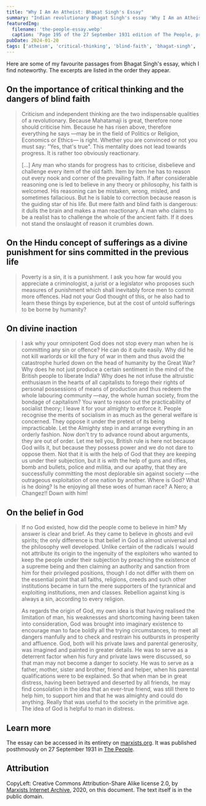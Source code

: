 ```yaml
---
title: "Why I Am An Atheist: Bhagat Singh's Essay"
summary: "Indian revolutionary Bhagat Singh's essay 'Why I Am an Atheist', written at 23 from jail, challenges blind faith and advocates for reason and critical thinking."
featuredImg:
  filename: 'the-people-essay.webp'
  caption: 'Page 195 of the 27 September 1931 edition of The People, provided by Prof. Chaman Lal to marxists.org.'
pubDate: 2024-01-20
tags: ['atheism', 'critical-thinking', 'blind-faith', 'bhagat-singh', 'india']
---
```


Here are some of my favourite passages from Bhagat Singh's essay, which I find noteworthy. The excerpts are listed in the order they appear.

## On the importance of critical thinking and the dangers of blind faith

> Criticism and independent thinking are the two indispensable qualities of a revolutionary. Because Mahatamaji is great, therefore none should criticise him. Because he has risen above, therefore everything he says —may be in the field of Politics or Religion, Economics or Ethics— is right. Whether you are convinced or not you must say: "Yes, that's true". This mentality does not lead towards progress. It is rather too obviously reactionary.
>
> […] Any man who stands for progress has to criticise, disbelieve and challenge every item of the old faith. Item by item he has to reason out every nook and corner of the prevailing faith. If after considerable reasoning one is led to believe in any theory or philosophy, his faith is welcomed. His reasoning can be mistaken, wrong, misled, and sometimes fallacious. But he is liable to correction because reason is the guiding star of his life. But mere faith and blind faith is dangerous: it dulls the brain and makes a man reactionary. A man who claims to be a realist has to challenge the whole of the ancient faith. If it does not stand the onslaught of reason it crumbles down.

## On the Hindu concept of sufferings as a divine punishment for sins committed in the previous life

> Poverty is a sin, it is a punishment. I ask you how far would you appreciate a criminologist, a jurist or a legislator who proposes such measures of punishment which shall inevitably force men to commit more offences. Had not your God thought of this, or he also had to learn these things by experience, but at the cost of untold sufferings to be borne by humanity?

## On divine inaction

> I ask why your omnipotent God does not stop every man when he is committing any sin or offence? He can do it quite easily. Why did he not kill warlords or kill the fury of war in them and thus avoid the catastrophe hurled down on the head of humanity by the Great War? Why does he not just produce a certain sentiment in the mind of the British people to liberate India? Why does he not infuse the altruistic enthusiasm in the hearts of all capitalists to forego their rights of personal possessions of means of production and thus redeem the whole labouring community —nay, the whole human society, from the bondage of capitalism? You want to reason out the practicability of socialist theory; I leave it for your almighty to enforce it. People recognise the merits of socialism in as much as the general welfare is concerned. They oppose it under the pretext of its being impracticable. Let the Almighty step in and arrange everything in an orderly fashion. Now don't try to advance round about arguments, they are out of order. Let me tell you, British rule is here not because God wills it, but because they possess power and we do not dare to oppose them. Not that it is with the help of God that they are keeping us under their subjection, but it is with the help of guns and rifles, bomb and bullets, police and militia, and our apathy, that they are successfully committing the most deplorable sin against society —the outrageous exploitation of one nation by another. Where is God? What is he doing? Is he enjoying all these woes of human race? A Nero; a Changez!! Down with him!

## On the belief in God

> If no God existed, how did the people come to believe in him? My answer is clear and brief. As they came to believe in ghosts and evil spirits; the only difference is that belief in God is almost universal and the philosophy well developed. Unlike certain of the radicals I would not attribute its origin to the ingenuity of the exploiters who wanted to keep the people under their subjection by preaching the existence of a supreme being and then claiming an authority and sanction from him for their privileged positions, though I do not differ with them on the essential point that all faiths, religions, creeds and such other institutions became in turn the mere supporters of the tyrannical and exploiting institutions, men and classes. Rebellion against king is always a sin, according to every religion.
>
> As regards the origin of God, my own idea is that having realised the limitation of man, his weaknesses and shortcoming having been taken into consideration, God was brought into imaginary existence to encourage man to face boldly all the trying circumstances, to meet all dangers manfully and to check and restrain his outbursts in prosperity and affluence. God, both will his private laws and parental generosity, was imagined and painted in greater details. He was to serve as a deterrent factor when his fury and private laws were discussed, so that man may not become a danger to society. He was to serve as a father, mother, sister and brother, friend and helper, when his parental qualifications were to be explained. So that when man be in great distress, having been betrayed and deserted by all friends, he may find consolation in the idea that an ever-true friend, was still there to help him, to support him and that he was almighty and could do anything. Really that was useful to the society in the primitive age. The idea of God is helpful to man in distress.

## Learn more

The essay can be accessed in its entirety on [marxists.org](https://www.marxists.org/archive/bhagat-singh/1930/10/05.htm). It was published posthmously on 27 September 1931 in [The People](/docs/why-i-am-an-atheist.pdf).

## Attribution

CopyLeft: Creative Commons Attribution-Share Alike license 2.0, by [Marxists Internet Archive](https://www.marxists.org/archive/bhagat-singh/1930/10/05.htm), 2020, on this document. The text itself is in the public domain.
